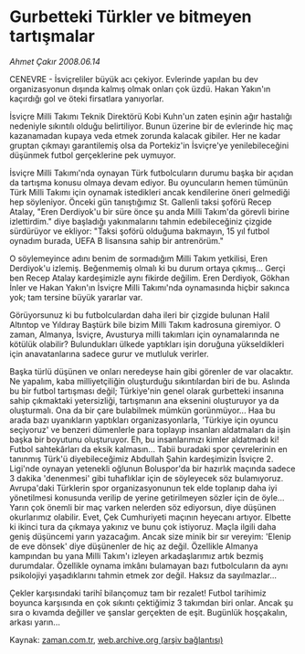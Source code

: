 # Gurbetteki Türkler ve bitmeyen tartışmalar

*Ahmet Çakır 2008.06.14*

<tr><td class="metin" colspan="2" style="padding-top: 20px; padding-left: 5px; padding-right: 10px;">CENEVRE - İsviçreliler büyük acı çekiyor. Evlerinde yapılan bu dev organizasyonun dışında kalmış olmak onları çok üzdü. Hakan Yakın'ın kaçırdığı gol ve öteki firsatlara yanıyorlar.</td></tr><tr><td class="metin" colspan="2" style="padding-top: 20px; padding-left: 5px; padding-right: 10px;"><p>İsviçre Milli Takımı Teknik Direktörü Kobi Kuhn'un zaten eşinin ağır hastalığı nedeniyle sıkıntılı olduğu belirtiliyor. Bunun üzerine bir de evlerinde hiç maç kazanamadan kupaya veda etmek zorunda kalacak gibiler. Her ne kadar gruptan çıkmayı garantilemiş olsa da Portekiz'in İsviçre'ye yenilebileceğini düşünmek futbol gerçeklerine pek uymuyor.
<p>İsviçre Milli Takımı'nda oynayan Türk futbolcuların durumu başka bir açıdan da tartışma konusu olmaya devam ediyor. Bu oyuncuların hemen tümünün Türk Milli Takımı için oynamak istedikleri ancak kendilerine öneri gelmediği hep söyleniyor. Önceki gün tanıştığımız St. Gallenli taksi şoförü Recep Atalay, "Eren Derdiyok'u bir süre önce şu anda Milli Takım'da görevli birine izlettirdim." diye başladığı yakınmalarını tahmin edebileceğiniz çizgide sürdürüyor ve ekliyor: "Taksi şoförü olduğuma bakmayın, 15 yıl futbol oynadım burada, UEFA B lisansına sahip bir antrenörüm."
<p>O söylemeyince adını benim de sormadığım Milli Takım yetkilisi, Eren Derdiyok'u izlemiş. Beğenmemiş olmalı ki bu durum ortaya çıkmış... Gerçi ben Recep Atalay kardeşimizle aynı fikirde değilim. Eren Derdiyok, Gökhan İnler ve Hakan Yakın'ın İsviçre Milli Takımı'nda oynamasında hiçbir sakınca yok; tam tersine büyük yararlar var.
<p>Görüyorsunuz ki bu futbolculardan daha ileri bir çizgide bulunan Halil Altıntop ve Yıldıray Baştürk bile bizim Milli Takım kadrosuna giremiyor. O zaman, Almanya, İsviçre, Avusturya milli takımları için oynamalarında ne kötülük olabilir? Bulundukları ülkede yaptıkları işin doruğuna yükseldikleri için anavatanlarına sadece gurur ve mutluluk verirler.
<p>Başka türlü düşünen ve onları neredeyse hain gibi görenler de var olacaktır. Ne yapalım, kaba milliyetçiliğin oluşturduğu sıkıntılardan biri de bu. Aslında bu bir futbol tartışması değil; Türkiye'nin genel olarak gurbetteki insanına sahip çıkmaktaki yetersizliği, tartışmanın ana eksenini oluşturuyor ya da oluşturmalı. Ona da bir çare bulabilmek mümkün gorünmüyor... Haa bu arada bazı uyanıkların yaptıkları organizasyonlarla, 'Türkiye için oyuncu seçiyoruz' ve benzeri dümenlerle para toplayıp insanları aldatmaları da işin başka bir boyutunu oluşturuyor. Eh, bu insanlarımızı kimler aldatmadı ki! Futbol sahtekârları da eksik kalmasın... Tabii buradaki spor çevrelerinin en tanınmış Türk'ü diyebileceğimiz Abdullah Şahin kardeşimizin İsviçre 2. Ligi'nde oynayan yetenekli oğlunun Boluspor'da bir hazırlık maçında sadece 3 dakika 'denenmesi' gibi tuhaflıklar için de söyleyecek söz bulamıyoruz. Avrupa'daki Türklerin spor organizasyonunun tek elde toplanıp daha iyi yönetilmesi konusunda verilip de yerine getirilmeyen sözler için de öyle... Yarın çok önemli bir maç varken nelerden söz ediyorsun, diye düşünen okurlarımız olabilir. Evet, Çek Cumhuriyeti maçının heyecanı artıyor. Elbette ki ikinci tura da çıkmaya yakınız ve bunu çok istiyoruz. Maçla ilgili daha geniş düşüncemi yarın yazacağım. Ancak size minik bir sır vereyim: 'Elenip de eve dönsek' diye düşünenler de hiç az değil. Özellikle Almanya kampından bu yana Milli Takım'ı izleyen arkadaşlarımız artık bezmiş durumdalar. Özellikle oynama imkânı bulamayan bazı futbolcuların da aynı psikolojiyi yaşadıklarını tahmin etmek zor değil. Haksız da sayılmazlar...
<p>Çekler karşısındaki tarihî bilançomuz tam bir rezalet! Futbol tarihimiz boyunca karşısında en çok sıkıntı çektiğimiz 3 takımdan biri onlar. Ancak şu sıra o kıvamda değiller ve şanslar gerçekten de eşit. Bugünlük hoşçakalın, arkası yarın...<br/></p></p></p></p></p></p></td></tr>

Kaynak: [zaman.com.tr](http://zaman.com.tr/yazar.do?yazino=702027), [web.archive.org (arşiv bağlantısı)](http://web.archive.org/web/20080804171804/http://www.zaman.com.tr:80/yazar.do?yazino=702027)
